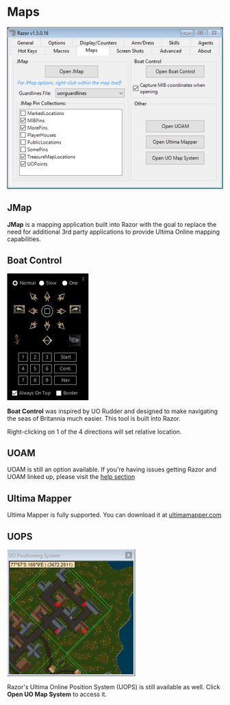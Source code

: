 # Maps

![map](images/map.png)

## JMap

**JMap** is a mapping application built into Razor with the goal to replace the need for additional 3rd party applications to provide Ultima Online mapping capabilities.

## Boat Control

![boat](images/map-boat.png)

**Boat Control** was inspired by UO Rudder and designed to make navigating the seas of Britannia much easier. This tool is built into Razor.

Right-clicking on 1 of the 4 directions will set relative location.

## UOAM

UOAM is still an option available.  If you're having issues getting Razor and UOAM linked up, please visit the [help section](help.md#uoam-location-tracking)

## Ultima Mapper

Ultima Mapper is fully supported.  You can download it at [ultimamapper.com](http://www.ultimamapper.com)

## UOPS

![uops](images/map-uops.png)

Razor's Ultima Online Position System (UOPS) is still available as well. Click **Open UO Map System** to access it.

